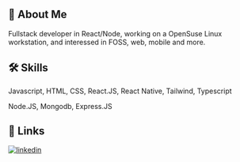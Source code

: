 ## 🚀 About Me
Fullstack developer in React/Node, working on a OpenSuse Linux workstation, and interessed in FOSS, web, mobile and more.


## 🛠 Skills
Javascript, HTML, CSS, React.JS, React Native, Tailwind, Typescript

Node.JS, Mongodb, Express.JS



## 🔗 Links

[![linkedin](https://img.shields.io/badge/linkedin-0A66C2?style=for-the-badge&logo=linkedin&logoColor=white)](https://www.linkedin.com/in/guillaumeronnel/)


